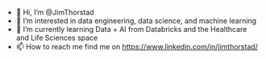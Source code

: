 - 👋 Hi, I’m @JimThorstad
- 👀 I’m interested in data engineering, data science, and machine learning
- 🌱 I’m currently learning Data + AI from Databricks and the Healthcare and Life Sciences space
- 📫 How to reach me find me on https://www.linkedin.com/in/jimthorstad/

<!---
JimThorstad/JimThorstad is a ✨ special ✨ repository because its `README.md` (this file) appears on your GitHub profile.
You can click the Preview link to take a look at your changes.
--->
